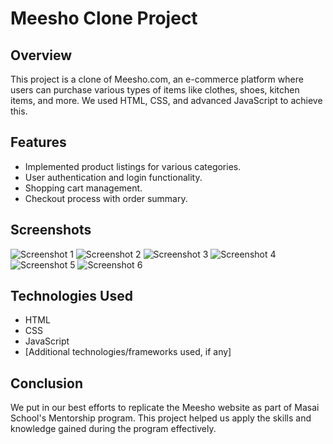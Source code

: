 # Meesho Clone Project

## Overview
This project is a clone of Meesho.com, an e-commerce platform where users can purchase various types of items like clothes, shoes, kitchen items, and more. We used HTML, CSS, and advanced JavaScript to achieve this.

## Features
- Implemented product listings for various categories.
- User authentication and login functionality.
- Shopping cart management.
- Checkout process with order summary.

## Screenshots

![Screenshot 1](/path/to/screenshot1.png)
![Screenshot 2](/path/to/screenshot2.png)
![Screenshot 3](/path/to/screenshot3.png)
![Screenshot 4](/path/to/screenshot4.png)
![Screenshot 5](/path/to/screenshot5.png)
![Screenshot 6](/path/to/screenshot6.png)

## Technologies Used
- HTML
- CSS
- JavaScript
- [Additional technologies/frameworks used, if any]

## Conclusion
We put in our best efforts to replicate the Meesho website as part of Masai School's Mentorship program. This project helped us apply the skills and knowledge gained during the program effectively.

